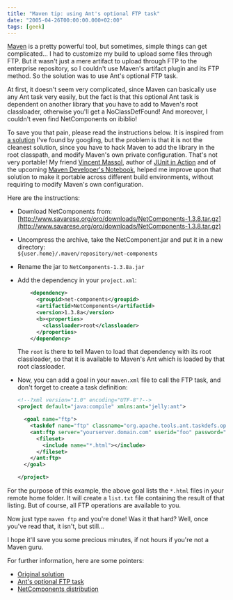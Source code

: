 ```yaml
---
title: "Maven tip: using Ant's optional FTP task"
date: "2005-04-26T00:00:00.000+02:00"
tags: [geek]
---
```


[Maven](http://maven.apache.org/) is a pretty powerful tool, but sometimes, simple things can get complicated... I had to customize my build to upload some files through FTP. But it wasn't just a mere artifact to upload through FTP to the enterprise repository, so I couldn't use Maven's artifact plugin and its FTP method. So the solution was to use Ant's optional FTP task.

At first, it doesn't seem very complicated, since Maven can basically use any Ant task very easily, but the fact is that this optional Ant task is dependent on another library that you have to add to Maven's root classloader, otherwise you'll get a NoClassDefFound! And moreover, I couldn't even find NetComponents on ibiblio!

To save you that pain, please read the instructions below. It is inspired from [a solution](http://java2.5341.com/msg/101580.html) I've found by googling, but the problem is that it is not the cleanest solution, since you have to hack Maven to add the library in the root classpath, and modify Maven's own private configuration. That's not very portable! My friend [Vincent Massol](http://blogs.codehaus.org/people/vmassol), author of [JUnit in Action](http://tinyurl.com/7hprk) and of the upcoming [Maven Developer's Notebook](http://blogs.codehaus.org/people/vmassol/archives/001003_maven_book_and_maven_quiz.html), helped me improve upon that solution to make it portable across different build environments, without requiring to modify Maven's own configuration.

Here are the instructions:

*   Download NetComponents from: [http://www.savarese.org/oro/downloads/NetComponents-1.3.8.tar.gz](http://www.savarese.org/oro/downloads/NetComponents-1.3.8.tar.gz)
*   Uncompress the archive, take the NetComponent.jar and put it in a new directory:  
    `${user.home}/.maven/repository/net-components`
*   Rename the jar to `NetComponents-1.3.8a.jar`
*   Add the dependency in your `project.xml`:
    
    ```xml
        <dependency>
          <groupid>net-components</groupid>
          <artifactid>NetComponents</artifactid>
          <version>1.3.8a</version>
          <b><properties>
            <classloader>root</classloader>
          </properties>
        </dependency>
    ```
    
    The `root` is there to tell Maven to load that dependency with its root classloader, so that it is available to Maven's Ant which is loaded by that root classloader.
    
*   Now, you can add a goal in your `maven.xml` file to call the FTP task, and don't forget to create a task definition:
    
    ```xml
    <!--?xml version="1.0" encoding="UTF-8"?-->
    <project default="java:compile" xmlns:ant="jelly:ant"> 
    
      <goal name="ftp">
        <taskdef name="ftp" classname="org.apache.tools.ant.taskdefs.optional.net.FTP"></taskdef>
        <ant:ftp server="yourserver.domain.com" userid="foo" password="bar" action="list" listing="list.txt">
          <fileset>
            <include name="*.html"></include>
          </fileset>
        </ant:ftp>
      </goal>
    
    </project>
    ```
    

For the purpose of this example, the above goal lists the `*.html` files in your remote home folder. It will create a `list.txt` file containing the result of that listing. But of course, all FTP operations are available to you.

Now just type `maven ftp` and you're done! Was it that hard? Well, once you've read that, it isn't, but still...

I hope it'll save you some precious minutes, if not hours if you're not a Maven guru.

For further information, here are some pointers:

*   [Original solution](http://java2.5341.com/msg/101580.html)
*   [Ant's optional FTP task](http://ant.apache.org/manual/OptionalTasks/ftp.html)
*   [NetComponents distribution](http://www.savarese.org/oro/downloads/NetComponents-1.3.8.tar.gz)